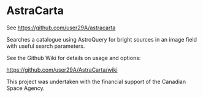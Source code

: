 # AstraCarta

See https://github.com/user29A/astracarta

Searches a catalogue using AstroQuery for bright sources in an image field with useful search parameters.

See the Github Wiki for details on usage and options:

https://github.com/user29A/AstraCarta/wiki

This project was undertaken with the financial support of the Canadian Space Agency.